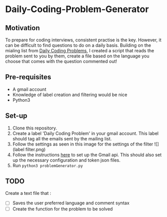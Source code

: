 # Daily-Coding-Problem-Generator

## Motivation
To prepare for coding interviews, consistent practise is the key. However, it can be difficult to find questions to do on a daily basis. Building on the mialing list from [Daily Coding Problems](https://www.dailycodingproblem.com), I created a script that reads the problem sent to you by them, create a file based on the language you choose that comes with the question commented out!

## Pre-requisites
* A gmail account
* Knowledge of label creation and filtering would be nice
* Python3

## Set-up
1. Clone this repository.
2. Create a label 'Daily Coding Problem' in your gmail account. This label should tag all the emails sent by the mailing list.
3. Follow the settings as seen in this image for the settings of the filter
![](label filter.png)
4. Follow the instructions [here](https://developers.google.com/gmail/api/guides/quickstarts-overview) to set up the Gmail api. This should also set up the necessary configuration and token json files.
5. Run `python3 problemGenerator.py`

## TODO
Create a text file that :
 - [ ] Saves the user preferred language and comment syntax
 - [ ] Create the function for the problem to be solved
